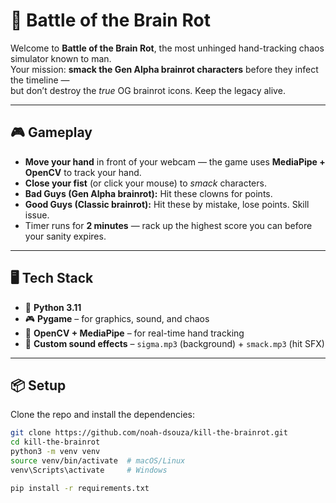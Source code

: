 # 🧠 Battle of the Brain Rot

Welcome to **Battle of the Brain Rot**, the most unhinged hand-tracking chaos simulator known to man.  
Your mission: **smack the Gen Alpha brainrot characters** before they infect the timeline —  
but don’t destroy the *true* OG brainrot icons. Keep the legacy alive.

---

## 🎮 Gameplay

- **Move your hand** in front of your webcam — the game uses **MediaPipe + OpenCV** to track your hand.  
- **Close your fist** (or click your mouse) to *smack* characters.
- **Bad Guys (Gen Alpha brainrot):** Hit these clowns for points.
- **Good Guys (Classic brainrot):** Hit these by mistake, lose points. Skill issue.
- Timer runs for **2 minutes** — rack up the highest score you can before your sanity expires.

---

## 🖥️ Tech Stack

- 🐍 **Python 3.11**
- 🎮 **Pygame** – for graphics, sound, and chaos
- 👋 **OpenCV + MediaPipe** – for real-time hand tracking
- 🎵 **Custom sound effects** – `sigma.mp3` (background) + `smack.mp3` (hit SFX)

---

## 📦 Setup

Clone the repo and install the dependencies:

```bash
git clone https://github.com/noah-dsouza/kill-the-brainrot.git
cd kill-the-brainrot
python3 -m venv venv
source venv/bin/activate  # macOS/Linux
venv\Scripts\activate     # Windows

pip install -r requirements.txt

